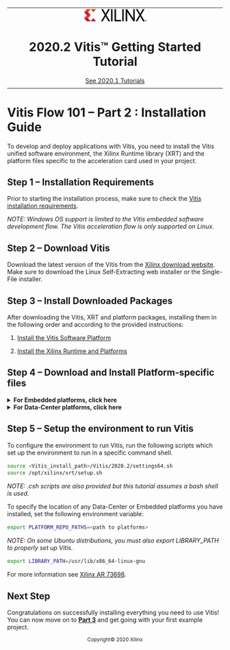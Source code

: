 ﻿<table class="sphinxhide">
 <tr>
   <td align="center"><img src="https://raw.githubusercontent.com/Xilinx/Image-Collateral/main/xilinx-logo.png" width="30%"/><h1>2020.2 Vitis™ Getting Started Tutorial</h1>
   <a href="https://github.com/Xilinx/Vitis-Tutorials/tree/2020.1">See 2020.1 Tutorials</a>
   </td>
 </tr>
 <tr>
 <td>
 </td>
 </tr>
</table>

# Vitis Flow 101 – Part 2 : Installation Guide

To develop and deploy applications with Vitis, you need to install the Vitis unified software environment, the Xilinx Runtime library (XRT) and the platform files specific to the acceleration card used in your project.


## Step 1 – Installation Requirements

Prior to starting the installation process, make sure to check the [Vitis installation requirements](https://www.xilinx.com/html_docs/xilinx2020_2/vitis_doc/acceleration_installation.html#igz1531201833632).

*NOTE: Windows OS support is limited to the Vitis embedded software development flow. The Vitis acceleration flow is only supported on Linux.*


## Step 2 – Download Vitis

Download the latest version of the Vitis from the [Xilinx download website](https://www.xilinx.com/support/download/index.html/content/xilinx/en/downloadNav/vitis.html). Make sure to download the Linux Self-Extracting web installer or the Single-File installer.


## Step 3 – Install Downloaded Packages

After downloading the Vitis, XRT and platform packages, installing them in the following order and according to the provided instructions:

1. [Install the Vitis Software Platform](https://www.xilinx.com/html_docs/xilinx2020_2/vitis_doc/acceleration_installation.html#dhg1543555360045)

2. [Install the Xilinx Runtime and Platforms](https://www.xilinx.com/html_docs/xilinx2020_2/vitis_doc/acceleration_installation.html#pjr1542153622642)


## Step 4 – Download and Install Platform-specific files

<details>

<summary><b>For Embedded platforms, click here</b></summary>

Xilinx provides base platforms for the ZCU102 and ZCU104 cards. Before installing a platform, you need to download the following packages:

1. XRT
2. Base platform
3. Common image

The packages required for each platform can be found on the corresponding download pages:

* [ZCU102](https://www.xilinx.com/support/download/index.html/content/xilinx/en/downloadNav/embedded-platforms.html)

* [ZCU104](https://www.xilinx.com/support/download/index.html/content/xilinx/en/downloadNav/embedded-platforms.html)

</details>

<details>

<summary><b>For Data-Center platforms, click here</b></summary>

Xilinx provides base platforms for the Alveo U200, U250, U50 and U280 data-center acceleration cards. Before installing a platform, you need to download the following packages:

1. Xilinx Runtime (XRT)

2. Deployment Target Platform

3. Development Target Platform

The packages required for each platform can be found on the corresponding download pages:

* [U200](https://www.xilinx.com/products/boards-and-kits/alveo/u200.html#gettingStarted)

* [U250](https://www.xilinx.com/products/boards-and-kits/alveo/u250.html#gettingStarted)

* [U50](https://www.xilinx.com/products/boards-and-kits/alveo/u50.html#gettingStarted)

* [U280](https://www.xilinx.com/products/boards-and-kits/alveo/u280.html#gettingStarted)

</details>


## Step 5 – Setup the environment to run Vitis

To configure the environment to run Vitis, run the following scripts which set up the environment to run in a specific command shell.

```bash
source <Vitis_install_path>/Vitis/2020.2/settings64.sh
source /opt/xilinx/xrt/setup.sh
```

*NOTE: .csh scripts are also provided but this tutorial assumes a bash shell is used.*

To specify the location of any Data-Center or Embedded platforms you have installed, set the following environment variable:

```bash
export PLATFORM_REPO_PATHS=<path to platforms>
```

*NOTE: On some Ubuntu distributions, you must also export LIBRARY_PATH to properly set up Vitis.*

```bash
export LIBRARY_PATH=/usr/lib/x86_64-linux-gnu
```

For more information see [Xilinx AR 73698](https://www.xilinx.com/support/answers/73698.html).


## Next Step

Congratulations on successfully installing everything you need to use Vitis! You can now move on to [**Part 3**](./Part3.md) and get going with your first example project.



<p align="center"><sup>Copyright&copy; 2020 Xilinx</sup></p>
